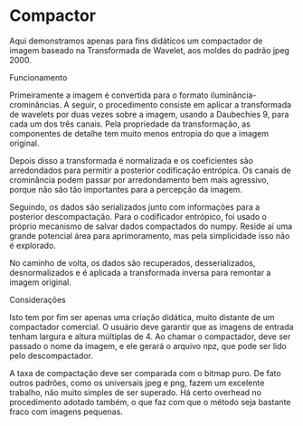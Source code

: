 # Compactor

Aqui demonstramos apenas para fins didáticos um compactador de imagem baseado na Transformada de Wavelet, aos moldes do padrão jpeg 2000.

Funcionamento

Primeiramente a imagem é convertida para o formato iluminância-crominâncias. A seguir, o procedimento consiste em aplicar a transformada de wavelets por duas vezes sobre a imagem, usando a Daubechies 9, para cada um dos três canais. Pela propriedade da transformação, as componentes de detalhe tem muito menos entropia do que a imagem original.

Depois disso a transformada é normalizada e os coeficientes são arredondados para permitir a posterior codificação entrópica. Os canais de crominância podem passar por arredondamento bem mais agressivo, porque não são tão importantes para a percepção da imagem.

Seguindo, os dados são serializados junto com informações para a posterior descompactação. Para o codificador entrópico, foi usado o próprio mecanismo de salvar dados compactados do numpy. Reside aí uma grande potencial área para aprimoramento, mas pela simplicidade isso não é explorado.

No caminho de volta, os dados são recuperados, desserializados, desnormalizados e é aplicada a transformada inversa para remontar a imagem original.

Considerações

Isto tem por fim ser apenas uma criação didática, muito distante de um compactador comercial. O usuário deve garantir que as imagens de entrada tenham largura e altura múltiplas de 4. Ao chamar o compactador, deve ser passado o nome da imagem, e ele gerará o arquivo npz, que pode ser lido pelo descompactador.

A taxa de compactação deve ser comparada com o bitmap puro. De fato outros padrões, como os universais jpeg e png, fazem um excelente trabalho, não muito simples de ser superado. Há certo overhead no procedimento adotado também, o que faz com que o método seja bastante fraco com imagens pequenas.

